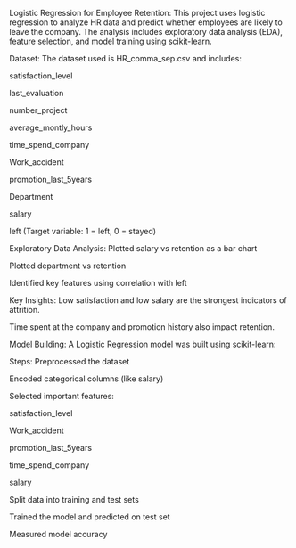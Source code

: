 Logistic Regression for Employee Retention:
   This project uses logistic regression to analyze HR data and predict whether employees are likely to leave the company. The analysis includes exploratory data analysis (EDA), feature selection, and model 
   training using scikit-learn.

Dataset:
  The dataset used is HR_comma_sep.csv and includes:

  satisfaction_level

  last_evaluation

  number_project

  average_montly_hours

  time_spend_company

  Work_accident

  promotion_last_5years

  Department

  salary

  left (Target variable: 1 = left, 0 = stayed)

Exploratory Data Analysis:
  Plotted salary vs retention as a bar chart

  Plotted department vs retention

  Identified key features using correlation with left

Key Insights:
  Low satisfaction and low salary are the strongest indicators of attrition.

  Time spent at the company and promotion history also impact retention.

Model Building:
  A Logistic Regression model was built using scikit-learn:

Steps:
  Preprocessed the dataset

  Encoded categorical columns (like salary)

  Selected important features:

  satisfaction_level

  Work_accident

  promotion_last_5years

  time_spend_company

  salary

  Split data into training and test sets

  Trained the model and predicted on test set

  Measured model accuracy
